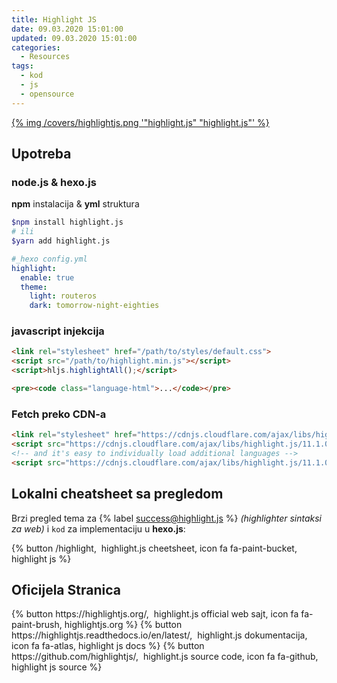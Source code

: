 ```yaml
---
title: Highlight JS
date: 09.03.2020 15:01:00
updated: 09.03.2020 15:01:00
categories:
  - Resources
tags:
  - kod
  - js
  - opensource
---
```


<a href="opensource_resursi_highlightjs" aria-label="pročitaj" title="Highlight JS">{% img /covers/highlightjs.png '"highlight.js" "highlight.js"' %}</a>

<!--more-->

## Upotreba

### node.js & hexo.js

**npm** instalacija & **yml** struktura

```sh
$npm install highlight.js
# ili
$yarn add highlight.js
```

```yml
#_hexo config.yml
highlight:
  enable: true
  theme:
    light: routeros
    dark: tomorrow-night-eighties
```

### javascript injekcija

```html
<link rel="stylesheet" href="/path/to/styles/default.css">
<script src="/path/to/highlight.min.js"></script>
<script>hljs.highlightAll();</script>

```

```html
<pre><code class="language-html">...</code></pre>
```

### Fetch preko CDN-a

```html
<link rel="stylesheet" href="https://cdnjs.cloudflare.com/ajax/libs/highlight.js/11.1.0/styles/default.min.css">
<script src="https://cdnjs.cloudflare.com/ajax/libs/highlight.js/11.1.0/highlight.min.js"></script>
<!-- and it's easy to individually load additional languages -->
<script src="https://cdnjs.cloudflare.com/ajax/libs/highlight.js/11.1.0/languages/go.min.js"></script>

```

## Lokalni cheatsheet sa pregledom

Brzi pregled tema za {% label success@highlight.js %} *(highlighter sintaksi za web)* i `kod` za implementaciju u **hexo.js**:

<p class="centar">{% button /highlight, &nbsp;highlight.js cheetsheet, icon fa fa-paint-bucket, highlight js %}</p>

## Oficijela Stranica

<p class="centar">
{% button https://highlightjs.org/, &nbsp;highlight.js official web sajt, icon fa fa-paint-brush, highlightjs.org %}
{% button https://highlightjs.readthedocs.io/en/latest/, &nbsp;highlight.js dokumentacija, icon fa fa-atlas, highlight js docs %}
{% button https://github.com/highlightjs/, &nbsp;highlight.js source code, icon fa fa-github, highlight js source %}
</p>
